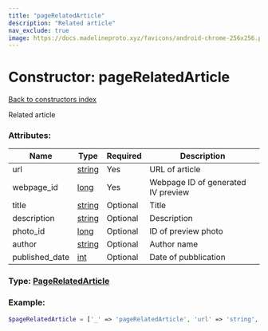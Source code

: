```yaml
---
title: "pageRelatedArticle"
description: "Related article"
nav_exclude: true
image: https://docs.madelineproto.xyz/favicons/android-chrome-256x256.png
---
```

# Constructor: pageRelatedArticle  
[Back to constructors index](index.md)



Related article

### Attributes:

| Name     |    Type       | Required | Description |
|----------|---------------|----------|-------------|
|url|[string](../types/string.md) | Yes|URL of article|
|webpage\_id|[long](../types/long.md) | Yes|Webpage ID of generated IV preview|
|title|[string](../types/string.md) | Optional|Title|
|description|[string](../types/string.md) | Optional|Description|
|photo\_id|[long](../types/long.md) | Optional|ID of preview photo|
|author|[string](../types/string.md) | Optional|Author name|
|published\_date|[int](../types/int.md) | Optional|Date of pubblication|



### Type: [PageRelatedArticle](../types/PageRelatedArticle.md)


### Example:

```php
$pageRelatedArticle = ['_' => 'pageRelatedArticle', 'url' => 'string', 'webpage_id' => long, 'title' => 'string', 'description' => 'string', 'photo_id' => long, 'author' => 'string', 'published_date' => int];
```  
